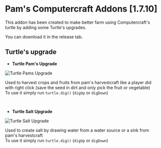 # Pam's Computercraft Addons [1.7.10]

This addon has been created to make better farm using Computercraft's turtle by adding some Turtle's upgrades.

You can download it in the release tab.

## Turtle's upgrade

* **Turtle Pam's Upgrade**

![Turtle Pams Upgrade](http://i.imgur.com/bUitXHI.png)

Used to harvest crops and fruits from pam's harvestcraft like a player did with right click (save the seed in dirt and only pick the fruit or vegetable) <br/>
To use it simply run `turtle.dig()` (`digUp` or `digDown`)

<br/>

* **Turtle Salt Upgrade**

![Turtle Salt Upgrade](http://i.imgur.com/3CmHdFz.png)

Used to create salt by drawing water from a water source or a sink from pam's harvestcraft<br/>
To use it simply run `turtle.dig()` (`digUp` or `digDown`)
